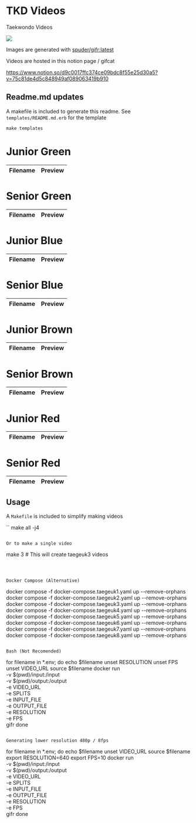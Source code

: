 # TKD Videos

Taekwondo Videos

![](https://upload.wikimedia.org/wikipedia/commons/thumb/0/09/Flag_of_South_Korea.svg/1599px-Flag_of_South_Korea.svg.png)

Images are generated with [spuder/gifr:latest](https://github.com/spuder/gifr)


Videos are hosted in this notion page / gifcat

https://www.notion.so/d9c0017ffc374ce09bdc8f55e25d30a5?v=75c81de4d5c848949af089063419b910

## Readme.md updates

A makefile is included to generate this readme. See `templates/README.md.erb` for the template

```
make templates
````

# Junior Green

| Filename | Preview | 
|---|---|

# Senior Green

| Filename | Preview | 
|---|---|

# Junior Blue

| Filename | Preview | 
|---|---|

# Senior Blue

| Filename | Preview | 
|---|---|

# Junior Brown

| Filename | Preview | 
|---|---|

# Senior Brown

| Filename | Preview | 
|---|---|


# Junior Red

| Filename | Preview | 
|---|---|

# Senior Red

| Filename | Preview | 
|---|---|




## Usage

A `Makefile` is included to simplify making videos

``
make all -j4
```

Or to make a single video

```
make 3 # This will create taegeuk3 videos
```



Docker Compose (Alternative)

```
docker compose -f docker-compose.taegeuk1.yaml up --remove-orphans
docker compose -f docker-compose.taegeuk2.yaml up --remove-orphans
docker compose -f docker-compose.taegeuk3.yaml up --remove-orphans
docker compose -f docker-compose.taegeuk4.yaml up --remove-orphans
docker compose -f docker-compose.taegeuk5.yaml up --remove-orphans
docker compose -f docker-compose.taegeuk6.yaml up --remove-orphans
docker compose -f docker-compose.taegeuk7.yaml up --remove-orphans
docker compose -f docker-compose.taegeuk8.yaml up --remove-orphans
```

Bash (Not Recomended)

```
for filename in *.env; do
    echo $filename
    unset RESOLUTION
    unset FPS
    unset VIDEO_URL
    source $filename
    docker run \
      -v $(pwd)/input:/input \
      -v $(pwd)/output:/output \
      -e VIDEO_URL \
      -e SPLITS \
      -e INPUT_FILE \
      -e OUTPUT_FILE \
      -e RESOLUTION \
      -e FPS \
      gifr
done
```

Generating lower resolution 480p / 8fps

```
for filename in *.env; do
    echo $filename
    unset VIDEO_URL
    source $filename
    export RESOLUTION=640
    export FPS=10
    docker run \
      -v $(pwd)/input:/input \
      -v $(pwd)/output:/output \
      -e VIDEO_URL \
      -e SPLITS \
      -e INPUT_FILE \
      -e OUTPUT_FILE \
      -e RESOLUTION \
      -e FPS \
      gifr
done
```
